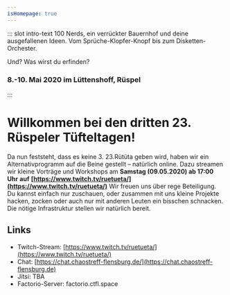 ```yaml
---
isHomepage: true
---
```


::: slot intro-text
100 Nerds, ein verrückter Bauernhof und deine ausgefallenen Ideen. Vom Sprüche-Klopfer-Knopf bis zum Disketten-Orchester.   
   
Und? Was wirst du erfinden?
### 8.-10. Mai 2020 im Lüttenshoff, Rüspel
:::


# Willkommen bei den dritten 23. Rüspeler Tüfteltagen!

Da nun feststeht, dass es keine 3. 23.Rütüta geben wird, haben wir ein Alternativprogramm auf die Beine gestellt – natürlich online. Dazu streamen wir kleine Vorträge und Workshops am
**Samstag (09.05.2020) ab 17:00 Uhr**
**auf**
**[https://www.twitch.tv/ruetueta/](https://www.twitch.tv/ruetueta/)**
Wir freuen uns über rege Beteiligung. Du kannst einfach nur zuschauen, oder zusammen mit uns kleine Projekte hacken, zocken oder auch nur mit anderen Leuten ein bisschen schnacken. Die nötige Infrastruktur stellen wir natürlich bereit.

## Links
- Twitch-Stream: [https://www.twitch.tv/ruetueta/](https://www.twitch.tv/ruetueta/)
- Chat: [https://chat.chaostreff-flensburg.de/](https://chat.chaostreff-flensburg.de)
- Jitsi: TBA
- Factorio-Server: factorio.ctfl.space


